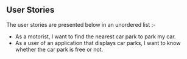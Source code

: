 ## User Stories 
The user stories are presented below in an unordered list :-

* As a motorist, I want to find the nearest car park to park my car.
* As a user of an application that displays car parks, I want to know whether the car park is free or not.

